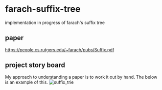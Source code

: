 # farach-suffix-tree
implementation in progress of farach's suffix tree
## paper
https://people.cs.rutgers.edu/~farach/pubs/Suffix.pdf
## project story board
My approach to understanding a paper is to work it out by hand. The below is an example of this.
![suffix_trie](https://github.com/DoYouEvenStackSmash/farach-suffix-tree/blob/readme-and-documentation/status-reports/github-suffix.png)
